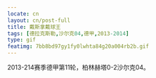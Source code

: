 ```yaml
---
locate: cn
layout: cn/post-full
title: 戴斯拿戴球王
tags: [德拉克斯勒,沙尔克04,德甲,2013-2014]
type: gif
featimg: 7bb8bd97gy1fy0lwhta84g20a004rb2b.gif
---
```


2013-214赛季德甲第11轮，柏林赫塔0-2沙尔克04。
